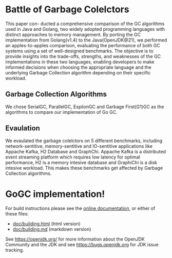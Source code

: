 # Battle of Garbage Colelctors
This paper con- ducted a comprehensive comparison of the GC algorithms used in Java and Golang, two widely adopted programming languages with distinct approaches to memory management. By porting the GC implementation from Golang(v1.4) to the Java(OpenJDK@21), we performed an apples-to-apples comparison, evaluating the performance of both GC systems using a set of well-designed benchmarks. The objective is to provide insights into the trade-offs, strengths, and weaknesses of the GC implementations in these two languages, enabling developers to make informed decisions when choosing the appropriate language and the underlying Garbage Collection algorithm depending on their specific workload.

## Garbage Collection Algorithms
We chose SerialGC, ParallelGC, EspilonGC and Garbage First(G1)GC as the algorithms to compare our implementation of Go GC.

## Evaulation
We evaulated the garbage colelctors on 5 different benchmarks, including network-sentitive, memory-sentitive and IO-sentitive applications like Appache Kafka, H2 Database and GraphChi. Appache Kafka is a distributed event streaming platform which requires low latency for optimal performance, H2 is a memory intesive database and GraphiChi is a disk intesive workload. This makes these benchmarks get affected by Garbage Collection algorithms.

# GoGC implementation!

For build instructions please see the
[online documentation](https://openjdk.org/groups/build/doc/building.html),
or either of these files:

- [doc/building.html](doc/building.html) (html version)
- [doc/building.md](doc/building.md) (markdown version)

See <https://openjdk.org/> for more information about the OpenJDK
Community and the JDK and see <https://bugs.openjdk.org> for JDK issue
tracking.
